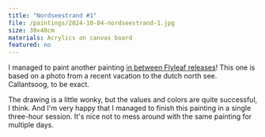 ```yaml
---
title: "Nordseestrand #1"
file: /paintings/2024-10-04-nordseestrand-1.jpg
size: 30×40cm
materials: Acrylics on canvas board
featured: no
---
```


I managed to paint another painting [in between Flyleaf releases](/flyleaf-2-1/)! This one is based on a photo from a recent vacation to the dutch north see. Callantsoog, to be exact.

The drawing is a little wonky, but the values and colors are quite successful, I think. And I'm very happy that I managed to finish this painting in a single three-hour session. It's nice not to mess around with the same painting for multiple days.